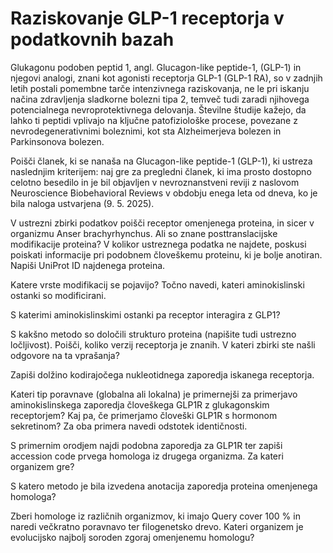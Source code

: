 # Raziskovanje GLP-1 receptorja v podatkovnih bazah 

Glukagonu podoben peptid 1, angl. Glucagon-like peptide-1, (GLP-1) in njegovi analogi, znani kot agonisti receptorja GLP-1 (GLP-1 RA), so v zadnjih letih postali pomembne tarče intenzivnega raziskovanja, ne le pri iskanju načina zdravljenja sladkorne bolezni tipa 2, temveč tudi zaradi njihovega potencialnega nevroprotektivnega delovanja. Številne študije kažejo, da lahko ti peptidi vplivajo na ključne patofiziološke procese, povezane z nevrodegenerativnimi boleznimi, kot sta Alzheimerjeva bolezen in Parkinsonova bolezen.

Poišči članek, ki se nanaša na Glucagon-like peptide-1 (GLP-1), ki ustreza naslednjim kriterijem: naj gre za pregledni članek, ki ima prosto dostopno celotno besedilo in je bil objavljen v nevroznanstveni reviji z naslovom Neuroscience Biobehavioral Reviews v obdobju enega leta od dneva, ko je bila naloga ustvarjena (9. 5. 2025).

V ustrezni zbirki podatkov poišči receptor omenjenega proteina, in sicer v organizmu Anser brachyrhynchus. Ali so znane posttranslacijske modifikacije proteina? V kolikor ustreznega podatka ne najdete, poskusi poiskati informacije pri podobnem človeškemu proteinu, ki je bolje anotiran.
Napiši UniProt ID najdenega proteina.

Katere vrste modifikacij se pojavijo? Točno navedi, kateri aminokislinski ostanki so modificirani.

S katerimi aminokislinskimi ostanki pa receptor interagira z GLP1?

S kakšno metodo so določili strukturo proteina (napišite tudi ustrezno ločljivost). Poišči, koliko verzij receptorja je znanih. V kateri zbirki ste našli odgovore na ta vprašanja?

Zapiši dolžino kodirajočega nukleotidnega zaporedja iskanega receptorja.

Kateri tip poravnave (globalna ali lokalna) je primernejši za primerjavo aminokislinskega zaporedja človeškega GLP1R z glukagonskim receptorjem? Kaj pa, če primerjamo človeški GLP1R s hormonom sekretinom? Za oba primera navedi odstotek identičnosti.

S primernim orodjem najdi podobna zaporedja za GLP1R  ter zapiši accession code prvega homologa iz drugega organizma. Za kateri organizem gre?

S katero metodo je bila izvedena anotacija zaporedja proteina omenjenega homologa?

Zberi homologe iz različnih organizmov, ki imajo Query cover 100 % in naredi večkratno poravnavo ter filogenetsko drevo. Kateri organizem je evolucijsko najbolj soroden zgoraj omenjenemu homologu?